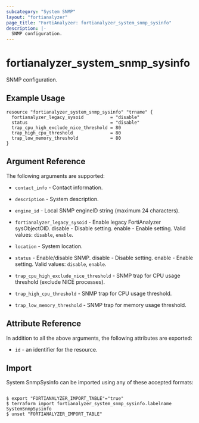 ```yaml
---
subcategory: "System SNMP"
layout: "fortianalyzer"
page_title: "FortiAnalyzer: fortianalyzer_system_snmp_sysinfo"
description: |-
  SNMP configuration.
---
```


# fortianalyzer_system_snmp_sysinfo
SNMP configuration.

## Example Usage

```hcl
resource "fortianalyzer_system_snmp_sysinfo" "trname" {
  fortianalyzer_legacy_sysoid          = "disable"
  status                               = "disable"
  trap_cpu_high_exclude_nice_threshold = 80
  trap_high_cpu_threshold              = 80
  trap_low_memory_threshold            = 80
}
```

## Argument Reference


The following arguments are supported:


* `contact_info` - Contact information.
* `description` - System description.
* `engine_id` - Local SNMP engineID string (maximum 24 characters).
* `fortianalyzer_legacy_sysoid` - Enable legacy FortiAnalyzer sysObjectOID. disable - Disable setting. enable - Enable setting. Valid values: `disable`, `enable`.

* `location` - System location.
* `status` - Enable/disable SNMP. disable - Disable setting. enable - Enable setting. Valid values: `disable`, `enable`.

* `trap_cpu_high_exclude_nice_threshold` - SNMP trap for CPU usage threshold (exclude NICE processes).
* `trap_high_cpu_threshold` - SNMP trap for CPU usage threshold.
* `trap_low_memory_threshold` - SNMP trap for memory usage threshold.


## Attribute Reference

In addition to all the above arguments, the following attributes are exported:
* `id` - an identifier for the resource.

## Import

System SnmpSysinfo can be imported using any of these accepted formats:
```

$ export "FORTIANALYZER_IMPORT_TABLE"="true"
$ terraform import fortianalyzer_system_snmp_sysinfo.labelname SystemSnmpSysinfo
$ unset "FORTIANALYZER_IMPORT_TABLE"
```

